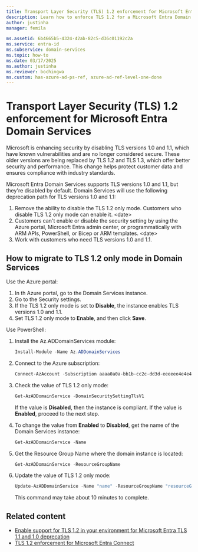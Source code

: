 ```yaml
---
title: Transport Layer Security (TLS) 1.2 enforcement for Microsoft Entra Domain Services | Microsoft Learn
description: Learn how to enforce TLS 1.2 for a Microsoft Entra Domain Services managed domain.
author: justinha
manager: femila

ms.assetid: 6b4665b5-4324-42ab-82c5-d36c01192c2a
ms.service: entra-id
ms.subservice: domain-services
ms.topic: how-to
ms.date: 03/17/2025
ms.author: justinha
ms.reviewer: bochingwa
ms.custom: has-azure-ad-ps-ref, azure-ad-ref-level-one-done
---
```

# Transport Layer Security (TLS) 1.2 enforcement for Microsoft Entra Domain Services

Microsoft is enhancing security by disabling TLS versions 1.0 and 1.1, which have known vulnerabilities and are no longer considered secure. These older versions are being replaced by TLS 1.2 and TLS 1.3, which offer better security and performance. This change helps protect customer data and ensures compliance with industry standards.

Microsoft Entra Domain Services supports TLS versions 1.0 and 1.1, but they're disabled by default.
Domain Services will use the following deprecation path for TLS versions 1.0 and 1.1:

1. Remove the ability to disable the TLS 1.2 only mode. Customers who disable TLS 1.2 only mode can enable it. \<date\>
1. Customers can't enable or disable the security setting by using the Azure portal, Microsoft Entra admin center, or programmatically with ARM APIs, PowerShell, or Bicep or ARM templates. \<date\>
1. Work with customers who need TLS versions 1.0 and 1.1.

## How to migrate to TLS 1.2 only mode in Domain Services

Use the Azure portal:

1.	In th Azure portal, go to the Domain Services instance. 
2.	Go to the Security settings.
3.	If the TLS 1.2 only mode is set to **Disable**, the instance enables TLS versions 1.0 and 1.1.
4.	Set TLS 1.2 only mode to **Enable**, and then click **Save**.

Use PowerShell:

1. Install the Az.ADDomainServices module:

   ```powershell
   Install-Module -Name Az.ADDomainServices
   ```

1. Connect to the Azure subscription:

   ```powershell
   Connect-AzAccount -Subscription aaaa0a0a-bb1b-cc2c-dd3d-eeeeee4e4e4e
   ```

1. Check the value of TLS 1.2 only mode:

   ```powershell
   Get-AzADDomainService -DomainSecuritySettingTlsV1
   ```

   If the value is **Disabled**, then the instance is compliant. If the value is **Enabled**, proceed to the next step.

1. To change the value from **Enabled** to **Disabled**, get the name of the Domain Services instance:

   ```powershell 
   Get-AzADDomainService -Name
   ```

1. Get the Resource Group Name where the domain instance is located:

   ```powershell
   Get-AzADDomainService -ResourceGroupName
   ```

1. Update the value of TLS 1.2 only mode: 

   ```powershell
   Update-AzADDomainService -Name "name" -ResourceGroupName "resourceGroupName" -DomainSecuritySettingTlsV1 Disabled
   ```

   This command may take about 10 minutes to complete.

   <!--- add why it takes 10 minutes and how to recover if command fails--->

## Related content

- [Enable support for TLS 1.2 in your environment for Microsoft Entra TLS 1.1 and 1.0 deprecation](/troubleshoot/entra/entra-id/ad-dmn-services/enable-support-tls-environment)
- [TLS 1.2 enforcement for Microsoft Entra Connect](/entra/identity/hybrid/connect/reference-connect-tls-enforcement)
